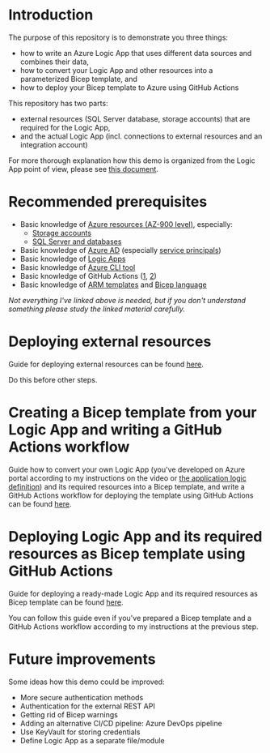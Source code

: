 # Introduction

The purpose of this repository is to demonstrate you three things:

- how to write an Azure Logic App that uses different data sources and combines their data,
- how to convert your Logic App and other resources into a parameterized Bicep template, and
- how to deploy your Bicep template to Azure using GitHub Actions

This repository has two parts:

- external resources (SQL Server database, storage accounts) that are required for the Logic App,
- and the actual Logic App (incl. connections to external resources and an integration account)

For more thorough explanation how this demo is organized from the Logic App point of view, please see [this document](/docs/demo_purpose.md).

# Recommended prerequisites

- Basic knowledge of [Azure resources (AZ-900 level)](https://aka.ms/AzureLearn_Fundamentals), especially:
  - [Storage accounts](https://docs.microsoft.com/en-us/learn/paths/az-104-manage-storage)
  - [SQL Server and databases](https://docs.microsoft.com/en-us/learn/paths/azure-sql-fundamentals)
- Basic knowledge of [Azure AD](https://docs.microsoft.com/en-us/azure/active-directory/fundamentals/active-directory-whatis) (especially [service principals](https://docs.microsoft.com/en-us/learn/modules/authenticate-azure-deployment-pipeline-service-principals))
- Basic knowledge of [Logic Apps](https://docs.microsoft.com/en-us/learn/paths/build-workflows-with-logic-apps)
- Basic knowledge of [Azure CLI tool](https://docs.microsoft.com/en-us/cli/azure)
- Basic knowledge of GitHub Actions ([1](https://docs.microsoft.com/en-us/learn/paths/automate-workflow-github-actions), [2](https://docs.microsoft.com/en-us/learn/paths/bicep-github-actions))
- Basic knowledge of [ARM templates](https://docs.microsoft.com/en-us/learn/paths/deploy-manage-resource-manager-templates) and [Bicep language](https://docs.microsoft.com/en-us/azure/azure-resource-manager/bicep)

_Not everything I've linked above is needed, but if you don't understand something please study the linked material carefully._

# Deploying external resources

Guide for deploying external resources can be found [here](/docs/extenal-resources-deploy.md).

Do this before other steps.

# Creating a Bicep template from your Logic App and writing a GitHub Actions workflow

Guide how to convert your own Logic App (you've developed on Azure portal according to my instructions on the video or [the application logic definition](/docs/demo_purpose.md)) and its required resources into a Bicep template, and write a GitHub Actions workflow for deploying the template using GitHub Actions can be found [here](/docs/from-logicapp-to-bicep.md).

# Deploying Logic App and its required resources as Bicep template using GitHub Actions

Guide for deploying a ready-made Logic App and its required resources as Bicep template can be found [here](/docs/logic-app-resources-deploy.md).

You can follow this guide even if you've prepared a Bicep template and a GitHub Actions workflow according to my instructions at the previous step.

# Future improvements

Some ideas how this demo could be improved:

- More secure authentication methods
- Authentication for the external REST API
- Getting rid of Bicep warnings
- Adding an alternative CI/CD pipeline: Azure DevOps pipeline
- Use KeyVault for storing credentials
- Define Logic App as a separate file/module
